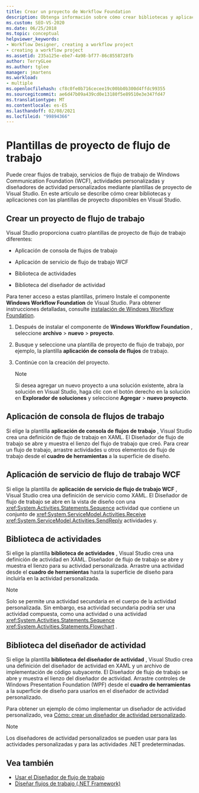 ```yaml
---
title: Crear un proyecto de Workflow Foundation
description: Obtenga información sobre cómo crear bibliotecas y aplicaciones con las plantillas de proyecto disponibles en Visual Studio.
ms.custom: SEO-VS-2020
ms.date: 06/25/2018
ms.topic: conceptual
helpviewer_keywords:
- Workflow Designer, creating a workflow project
- creating a workflow project
ms.assetid: 235a125e-ebe7-4a98-bf77-86c8558728fb
author: TerryGLee
ms.author: tglee
manager: jmartens
ms.workload:
- multiple
ms.openlocfilehash: cf8c0fe0b716cecee19c00bb0b300d4ffdc99355
ms.sourcegitcommit: ae6d47b09a439cd0e13180f5e89510e3e347fd47
ms.translationtype: MT
ms.contentlocale: es-ES
ms.lasthandoff: 02/08/2021
ms.locfileid: "99894366"
---
```

# <a name="workflow-project-templates"></a>Plantillas de proyecto de flujo de trabajo

Puede crear flujos de trabajo, servicios de flujo de trabajo de Windows Communication Foundation (WCF), actividades personalizadas y diseñadores de actividad personalizados mediante plantillas de proyecto de Visual Studio. En este artículo se describe cómo crear bibliotecas y aplicaciones con las plantillas de proyecto disponibles en Visual Studio.

## <a name="create-a-workflow-project"></a>Crear un proyecto de flujo de trabajo

Visual Studio proporciona cuatro plantillas de proyecto de flujo de trabajo diferentes:

- Aplicación de consola de flujos de trabajo

- Aplicación de servicio de flujo de trabajo WCF

- Biblioteca de actividades

- Biblioteca del diseñador de actividad

Para tener acceso a estas plantillas, primero Instale el componente **Windows Workflow Foundation** de Visual Studio. Para obtener instrucciones detalladas, consulte [instalación de Windows Workflow Foundation](developing-applications-with-the-workflow-designer.md#install-windows-workflow-foundation).

1. Después de instalar el componente de **Windows Workflow Foundation** , seleccione **archivo**  >  **nuevo**  >  **proyecto**.

1. Busque y seleccione una plantilla de proyecto de flujo de trabajo, por ejemplo, la plantilla **aplicación de consola de flujos** de trabajo.

1. Continúe con la creación del proyecto.

   > [!NOTE]
   > Si desea agregar un nuevo proyecto a una solución existente, abra la solución en Visual Studio, haga clic con el botón derecho en la solución en **Explorador de soluciones** y seleccione **Agregar**  >  **nuevo proyecto**.

## <a name="workflow-console-app"></a>Aplicación de consola de flujos de trabajo

Si elige la plantilla **aplicación de consola de flujos de trabajo** , Visual Studio crea una definición de flujo de trabajo en XAML. El Diseñador de flujo de trabajo se abre y muestra el lienzo del flujo de trabajo que creó. Para crear un flujo de trabajo, arrastre actividades u otros elementos de flujo de trabajo desde el **cuadro de herramientas** a la superficie de diseño.

## <a name="wcf-workflow-service-app"></a>Aplicación de servicio de flujo de trabajo WCF

Si elige la plantilla de **aplicación de servicio de flujo de trabajo WCF** , Visual Studio crea una definición de servicio como XAML. El Diseñador de flujo de trabajo se abre en la vista de diseño con una <xref:System.Activities.Statements.Sequence> actividad que contiene un conjunto de <xref:System.ServiceModel.Activities.Receive> <xref:System.ServiceModel.Activities.SendReply> actividades y.

## <a name="activity-library"></a>Biblioteca de actividades

Si elige la plantilla **biblioteca de actividades** , Visual Studio crea una definición de actividad en XAML. Diseñador de flujo de trabajo se abre y muestra el lienzo para su actividad personalizada. Arrastre una actividad desde el **cuadro de herramientas** hasta la superficie de diseño para incluirla en la actividad personalizada.

> [!NOTE]
> Solo se permite una actividad secundaria en el cuerpo de la actividad personalizada. Sin embargo, esa actividad secundaria podría ser una actividad compuesta, como una actividad o una actividad <xref:System.Activities.Statements.Sequence> <xref:System.Activities.Statements.Flowchart> .

## <a name="activity-designer-library"></a>Biblioteca del diseñador de actividad

Si elige la plantilla **biblioteca del diseñador de actividad** , Visual Studio crea una definición del diseñador de actividad en XAML y un archivo de implementación de código subyacente. El Diseñador de flujo de trabajo se abre y muestra el lienzo del diseñador de actividad. Arrastre controles de Windows Presentation Foundation (WPF) desde el **cuadro de herramientas** a la superficie de diseño para usarlos en el diseñador de actividad personalizado.

Para obtener un ejemplo de cómo implementar un diseñador de actividad personalizado, vea [Cómo: crear un diseñador de actividad personalizado](/dotnet/framework/windows-workflow-foundation/how-to-create-a-custom-activity-designer).

> [!NOTE]
> Los diseñadores de actividad personalizados se pueden usar para las actividades personalizadas y para las actividades .NET predeterminadas.

## <a name="see-also"></a>Vea también

- [Usar el Diseñador de flujo de trabajo](developing-applications-with-the-workflow-designer.md)
- [Diseñar flujos de trabajo (.NET Framework)](/dotnet/framework/windows-workflow-foundation/designing-workflows)

